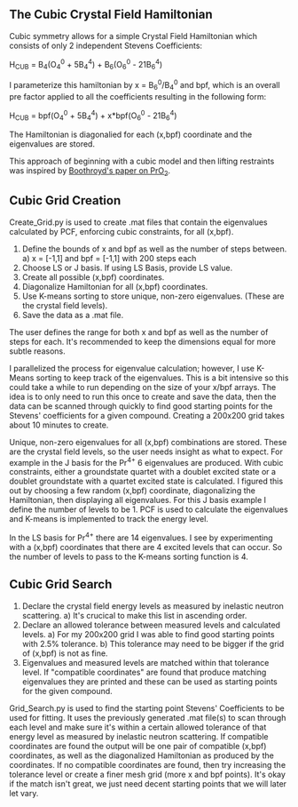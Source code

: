 ## The Cubic Crystal Field Hamiltonian
Cubic symmetry allows for a simple Crystal Field Hamiltonian which consists of only 2 independent Stevens Coefficients:

H<sub>CUB</sub> = B<sub>4</sub>(O<sub>4</sub><sup>0</sup> + 5B<sub>4</sub><sup>4</sup>) + B<sub>6</sub>(O<sub>6</sub><sup>0</sup> - 21B<sub>6</sub><sup>4</sup>)

I parameterize this hamiltonian by x = B<sub>6</sub><sup>0</sup>/B<sub>4</sub><sup>0</sup> and bpf, which is an overall pre factor applied to all the coefficients resulting in the following form:

H<sub>CUB</sub> = bpf(O<sub>4</sub><sup>0</sup> + 5B<sub>4</sub><sup>4</sup>) + x\*bpf(O<sub>6</sub><sup>0</sup> - 21B<sub>6</sub><sup>4</sup>)

The Hamiltonian is diagonalied for each (x,bpf) coordinate and the eigenvalues are stored.

This approach of beginning with a cubic model and then lifting restraints was inspired by [Boothroyd's paper on PrO<sub>2</sub>](https://journals.aps.org/prl/abstract/10.1103/PhysRevLett.86.2082).

## Cubic Grid Creation
Create_Grid.py is used to create .mat files that contain the eigenvalues calculated by PCF, enforcing cubic constraints, for all (x,bpf).

1) Define the bounds of x and bpf as well as the number of steps between.
	a) x = \[-1,1\] and bpf = \[-1,1\] with 200 steps each
2) Choose LS or J basis. If using LS Basis, provide LS value.
3) Create all possible (x,bpf) coordinates.
4) Diagonalize Hamiltonian for all (x,bpf) coordinates.
5) Use K-means sorting to store unique, non-zero eigenvalues. (These are the crystal field levels).
6) Save the data as a .mat file.

The user defines the range for both x and bpf as well as the number of steps for each. It's recommended to keep the dimensions equal for more subtle reasons. 

I parallelized the process for eigenvalue calculation; however, I use K-Means sorting to keep track of the eigenvalues. This is a bit intensive so this could take a while to run depending on the size of your x/bpf arrays. The idea is to only need to run this once to create and save the data, then the data can be scanned through quickly to find good starting points for the Stevens' coefficients for a given compound. Creating a 200x200 grid takes about 10 minutes to create.

Unique, non-zero eigenvalues for all (x,bpf) combinations are stored. These are the crystal field levels, so the user needs insight as what to expect. For example in the J basis for the Pr<sup>4+</sup> 6 eigenvalues are produced. With cubic constraints, either a groundstate quartet with a doublet excited state or a doublet groundstate with a quartet excited state is calculated. I figured this out by choosing a few random (x,bpf) coordinate, diagonalizing the Hamiltonian, then displaying all eigenvalues. For this J basis example I define the number of levels to be 1. PCF is used to calculate the eigenvalues and K-means is implemented to track the energy level.

In the LS basis for Pr<sup>4+</sup> there are 14 eigenvalues. I see by experimenting with a (x,bpf) coordinates that there are 4 excited levels that can occur. So the number of levels to pass to the K-means sorting function is 4.



## Cubic Grid Search
1. Declare the crystal field energy levels as measured by inelastic neutron scattering.
	a) It's crucical to make this list in ascending order.
2. Declare an allowed tolerance between measured levels and calculated levels.
	a) For my 200x200 grid I was able to find good starting points with 2.5% tolerance.
	b) This tolerance may need to be bigger if the grid of (x,bpf) is not as fine. 
3. Eigenvalues and measured levels are matched within that tolerance level. If "compatible coordinates" are found that produce matching eigenvalues they are printed and these can be used as starting points for the given compound.

Grid_Search.py is used to find the starting point Stevens' Coefficients to be used for fitting. It uses the previously generated .mat file(s) to scan through each level and make sure it's within a certain allowed tolerance of that energy level as measured by inelastic neutron scattering. If compatible coordinates are found the output will be one pair of compatible (x,bpf) coordinates, as well as the diagonalized Hamiltonian as produced by the coordinates. If no compatible coordinates are found, then try increasing the tolerance level or create a finer mesh grid (more x and bpf points). It's okay if the match isn't great,  we just need decent starting points that we will later let vary.

